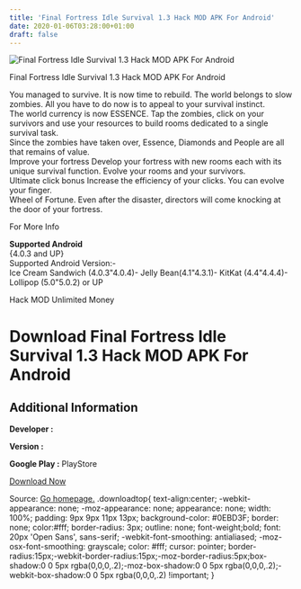```yaml
---
title: 'Final Fortress Idle Survival 1.3 Hack MOD APK For Android'
date: 2020-01-06T03:28:00+01:00
draft: false
---
```


![Final Fortress Idle Survival 1.3 Hack MOD APK For Android](https://i2.wp.com/apkhome.net/wp-content/uploads/2016/11/Final-Fortress-Idle-Survival-1.3.png "Final Fortress Idle Survival 1.3 Hack MOD APK For Android")

  

Final Fortress Idle Survival 1.3 Hack MOD APK For Android

You managed to survive. It is now time to rebuild. The world belongs to slow zombies. All you have to do now is to appeal to your survival instinct.  
The world currency is now ESSENCE. Tap the zombies, click on your survivors and use your resources to build rooms dedicated to a single survival task.  
Since the zombies have taken over, Essence, Diamonds and People are all that remains of value.  
Improve your fortress Develop your fortress with new rooms each with its unique survival function. Evolve your rooms and your survivors.  
Ultimate click bonus Increase the efficiency of your clicks. You can evolve your finger.  
Wheel of Fortune. Even after the disaster, directors will come knocking at the door of your fortress.

For More Info

**Supported Android**  
{4.0.3 and UP}  
Supported Android Version:-  
Ice Cream Sandwich (4.0.3"4.0.4)- Jelly Bean(4.1"4.3.1)- KitKat (4.4"4.4.4)- Lollipop (5.0"5.0.2) or UP

Hack MOD Unlimited Money

Download Final Fortress Idle Survival 1.3 Hack MOD APK For Android
==================================================================

Additional Information
----------------------

**Developer :**

**Version :**

**Google Play :** PlayStore

  

[Download Now](https://store4app.co/post/final-fortress-idle-survival-1-3-hack-mod-apk-for-android_1573672212)

  
Source: [Go homepage.](https://store4app.co/post/final-fortress-idle-survival-1-3-hack-mod-apk-for-android_1573672212) .downloadtop{ text-align:center; -webkit-appearance: none; -moz-appearance: none; appearance: none; width: 100%; padding: 9px 9px 11px 13px; background-color: #0EBD3F; border: none; color:#fff; border-radius: 3px; outline: none; font-weight;bold; font: 20px 'Open Sans', sans-serif; -webkit-font-smoothing: antialiased; -moz-osx-font-smoothing: grayscale; color: #fff; cursor: pointer; border-radius:15px;-webkit-border-radius:15px;-moz-border-radius:5px;box-shadow:0 0 5px rgba(0,0,0,.2);-moz-box-shadow:0 0 5px rgba(0,0,0,.2);-webkit-box-shadow:0 0 5px rgba(0,0,0,.2) !important; }